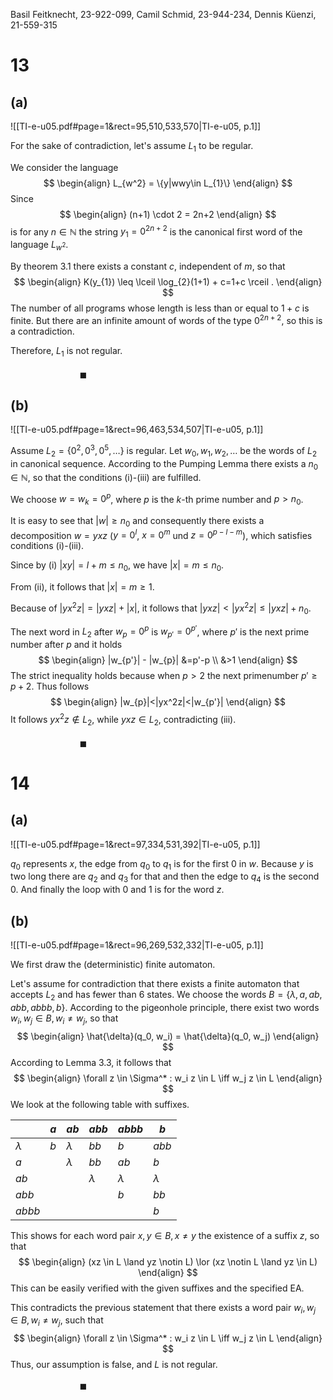 
Basil Feitknecht, 23-922-099,
Camil Schmid, 23-944-234,
Dennis Küenzi, 21-559-315


# 13
## (a)
![[TI-e-u05.pdf#page=1&rect=95,510,533,570|TI-e-u05, p.1]]

For the sake of contradiction, let's assume $L_{1}$ to be regular.

We consider the language
$$
\begin{align}
L_{w^2} = \{y|wwy\in L_{1}\} 
\end{align}
$$
Since
$$
\begin{align}
(n+1) \cdot 2 = 2n+2
\end{align}
$$
is for any $n\in\mathbb N$ the string $y_1 = 0^{2n+2}$ is the canonical first word of the language $L_{w^2}$.

By theorem 3.1 there exists a constant $c$, independent of $m$, so that
$$
\begin{align}
K(y_{1}) \leq \lceil \log_{2}(1+1) + c=1+c \rceil .
\end{align}
$$
The number of all programs whose length is less than or equal to $1+c$ is finite.
But there are an infinite amount of words of the type $0^{2n+2}$, so this is a contradiction.

Therefore, $L_1$ is not regular.
$\qquad\qquad\qquad\qquad\qquad\qquad\qquad\qquad\qquad\qquad\qquad\qquad\qquad\qquad\qquad\qquad\qquad\qquad\qquad\blacksquare$
## (b)
![[TI-e-u05.pdf#page=1&rect=96,463,534,507|TI-e-u05, p.1]]


Assume $L_2 = \{0^2,0^3,0^5,\dots\}$ is regular.
Let $w_{0},w_{1},w_{2},\dots$ be the words of $L_2$ in canonical sequence. According to the Pumping Lemma there exists a $n_{0}\in\mathbb N$, so that the conditions (i)-(iii) are fulfilled.

We choose $w=w_k=0^p$, where $p$ is the $k$-th prime number and $p>n_{0}$.

It is easy to see that $|w| \geq n_{0}$ and consequently there exists a decomposition $w=yxz$ ($y=0^l$, $x=0^m$ und $z=0^{p-l-m}$), which satisfies conditions (i)-(iii).

Since by (i) $|xy|=l+m\leq n_{0}$, we have $|x|=m\leq n_{0}$.

From (ii), it follows that $|x|=m\geq1$.

Because of $|yx^2z| =|yxz| +|x|$, it follows that $|yxz|<|yx^2z|\leq|yxz|+n_{0}$.

The next word in $L_2$ after $w_p=0^p$ is $w_{p'} =0^{p'}$, where $p'$ is the next prime number after $p$ and it holds
$$
\begin{align}
|w_{p'}| - |w_{p}| &=p'-p \\
&>1
\end{align}
$$
The strict inequality holds because when $p>2$ the next primenumber $p' \geq p+2$.
Thus follows
$$
\begin{align}
|w_{p}|<|yx^2z|<|w_{p'}|
\end{align}
$$
It follows $yx^2z\not\in L_{2}$, while $yxz\in L_{2}$, contradicting (iii).
$\qquad\qquad\qquad\qquad\qquad\qquad\qquad\qquad\qquad\qquad\qquad\qquad\qquad\qquad\qquad\qquad\qquad\qquad\qquad\blacksquare$
# 14
## (a)
![[TI-e-u05.pdf#page=1&rect=97,334,531,392|TI-e-u05, p.1]]

$q_{0}$ represents $x$, the edge from $q_{0}$ to $q_{1}$ is for the first $0$ in $w$. Because $y$ is two long there are $q_2$ and $q_3$ for that and then the edge to $q_4$ is the second $0$. And finally the loop with 0 and 1 is for the word $z$.



## (b) 
![[TI-e-u05.pdf#page=1&rect=96,269,532,332|TI-e-u05, p.1]]



We first draw the (deterministic) finite automaton.

Let's assume for contradiction that there exists a finite automaton that accepts $L_{2}$ and has fewer than 6 states.
We choose the words $B = \{\lambda,a,ab,abb,abbb,b\}$.
According to the pigeonhole principle, there exist two words $w_{i},w_{j}\in B, w_{i}\neq w_{j}$, so that
$$
\begin{align}
\hat{\delta}(q_0, w_i) = \hat{\delta}(q_0, w_j)
\end{align}
$$
According to Lemma 3.3, it follows that
$$
\begin{align}
\forall z \in \Sigma^* : w_i z \in L \iff w_j z \in L
\end{align}
$$
We look at the following table with suffixes.

|           | $a$ | $ab$      | $abb$     | $abbb$    | $b$       |
| --------- | --- | --------- | --------- | --------- | --------- |
| $\lambda$ | $b$ | $\lambda$ | $bb$      | $b$       | $abb$     |
| $a$       |     | $\lambda$ | $bb$      | $ab$      | $b$       |
| $ab$      |     |           | $\lambda$ | $\lambda$ | $\lambda$ |
| $abb$     |     |           |           | $b$       | $bb$      |
| $abbb$    |     |           |           |           | $b$       |
This shows for each word pair $x,y \in B, x\neq y$ the existence of a suffix $z$, so that
$$
\begin{align}
(xz \in L \land yz \notin L) \lor (xz \notin L \land yz \in L)
\end{align}
$$
This can be easily verified with the given suffixes and the specified EA.

This contradicts the previous statement that there exists a word pair $w_i, w_j \in B,w_{i}\neq w_{j}$, such that 
$$
\begin{align}
\forall z \in \Sigma^* : w_i z \in L \iff w_j z \in L
\end{align}
$$
Thus, our assumption is false, and $L$ is not regular.
$\qquad\qquad\qquad\qquad\qquad\qquad\qquad\qquad\qquad\qquad\qquad\qquad\qquad\qquad\qquad\qquad\qquad\qquad\qquad\blacksquare$
